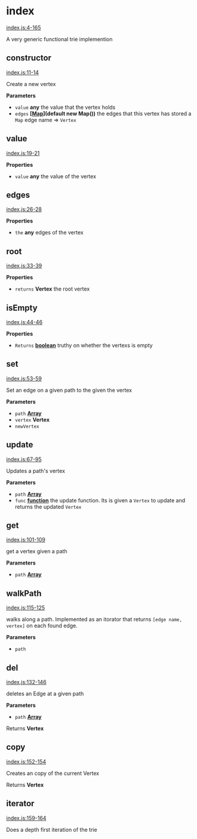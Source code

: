 <!-- Generated by documentation.js. Update this documentation by updating the source code. -->

# index

[index.js:4-165](https://github.com/wanderer/functional-trie/blob/bc880b5677378d6a170e6a4438f293bbcf49ea7c/index.js#L4-L165 "Source code on GitHub")

A very generic functional trie implemention

## constructor

[index.js:11-14](https://github.com/wanderer/functional-trie/blob/bc880b5677378d6a170e6a4438f293bbcf49ea7c/index.js#L11-L14 "Source code on GitHub")

Create a new vertex

**Parameters**

-   `value` **any** the value that the vertex holds
-   `edges` **\[[Map](https://developer.mozilla.org/en-US/docs/Web/JavaScript/Reference/Global_Objects/Map)](default new Map())** the edges that this vertex has stored a `Map` edge name => `Vertex`

## value

[index.js:19-21](https://github.com/wanderer/functional-trie/blob/bc880b5677378d6a170e6a4438f293bbcf49ea7c/index.js#L19-L21 "Source code on GitHub")

**Properties**

-   `value` **any** the value of the vertex

## edges

[index.js:26-28](https://github.com/wanderer/functional-trie/blob/bc880b5677378d6a170e6a4438f293bbcf49ea7c/index.js#L26-L28 "Source code on GitHub")

**Properties**

-   `the` **any** edges of the vertex

## root

[index.js:33-39](https://github.com/wanderer/functional-trie/blob/bc880b5677378d6a170e6a4438f293bbcf49ea7c/index.js#L33-L39 "Source code on GitHub")

**Properties**

-   `returns` **Vertex** the root vertex

## isEmpty

[index.js:44-46](https://github.com/wanderer/functional-trie/blob/bc880b5677378d6a170e6a4438f293bbcf49ea7c/index.js#L44-L46 "Source code on GitHub")

**Properties**

-   `Returns` **[boolean](https://developer.mozilla.org/en-US/docs/Web/JavaScript/Reference/Global_Objects/Boolean)** truthy on whether the vertexs is empty

## set

[index.js:53-59](https://github.com/wanderer/functional-trie/blob/bc880b5677378d6a170e6a4438f293bbcf49ea7c/index.js#L53-L59 "Source code on GitHub")

Set an edge on a given path to the given the vertex

**Parameters**

-   `path` **[Array](https://developer.mozilla.org/en-US/docs/Web/JavaScript/Reference/Global_Objects/Array)** 
-   `vertex` **Vertex** 
-   `newVertex`  

## update

[index.js:67-95](https://github.com/wanderer/functional-trie/blob/bc880b5677378d6a170e6a4438f293bbcf49ea7c/index.js#L67-L95 "Source code on GitHub")

Updates a path's vertex

**Parameters**

-   `path` **[Array](https://developer.mozilla.org/en-US/docs/Web/JavaScript/Reference/Global_Objects/Array)** 
-   `func` **[function](https://developer.mozilla.org/en-US/docs/Web/JavaScript/Reference/Statements/function)** the update function. Its is given a `Vertex` to update
    and returns the updated `Vertex`

## get

[index.js:101-109](https://github.com/wanderer/functional-trie/blob/bc880b5677378d6a170e6a4438f293bbcf49ea7c/index.js#L101-L109 "Source code on GitHub")

get a vertex given a path

**Parameters**

-   `path` **[Array](https://developer.mozilla.org/en-US/docs/Web/JavaScript/Reference/Global_Objects/Array)** 

## walkPath

[index.js:115-125](https://github.com/wanderer/functional-trie/blob/bc880b5677378d6a170e6a4438f293bbcf49ea7c/index.js#L115-L125 "Source code on GitHub")

walks along a path. Implemented as an itorator that returns
`[edge name, vertex]` on each found edge.

**Parameters**

-   `path`  

## del

[index.js:132-146](https://github.com/wanderer/functional-trie/blob/bc880b5677378d6a170e6a4438f293bbcf49ea7c/index.js#L132-L146 "Source code on GitHub")

deletes an Edge at a given path

**Parameters**

-   `path` **[Array](https://developer.mozilla.org/en-US/docs/Web/JavaScript/Reference/Global_Objects/Array)** 

Returns **Vertex** 

## copy

[index.js:152-154](https://github.com/wanderer/functional-trie/blob/bc880b5677378d6a170e6a4438f293bbcf49ea7c/index.js#L152-L154 "Source code on GitHub")

Creates an copy of the current Vertex

Returns **Vertex** 

## iterator

[index.js:159-164](https://github.com/wanderer/functional-trie/blob/bc880b5677378d6a170e6a4438f293bbcf49ea7c/index.js#L159-L164 "Source code on GitHub")

Does a depth first iteration of the trie
